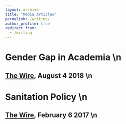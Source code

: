 ```yaml
---
layout: archive
title: "Media Articles"
permalink: /writing/
author_profile: true
redirect_from:
  - /writing
---
```

# Gender Gap in Academia \n
[The Wire](https://thewire.in/education/women-in-academia-gender-pay-gap), August 4 2018 \n
---
# Sanitation Policy \n
[The Wire](https://thewire.in/health/delhi-sanitation-open-drains), February 6 2017 \n
---